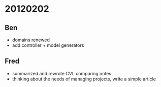 # 20120202

## Ben
- domains renewed
- add controller + model generators


## Fred
- summarized and rewrote CVL comparing notes
- thinking about the needs of managing projects, write a simple article